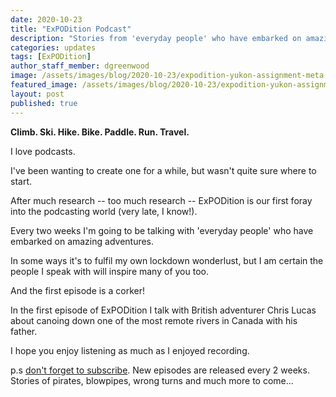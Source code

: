 ```yaml
---
date: 2020-10-23
title: "ExPODition Podcast"
description: "Stories from 'everyday people' who have embarked on amazing adventures."
categories: updates
tags: [ExPODition]
author_staff_member: dgreenwood
image: /assets/images/blog/2020-10-23/expodition-yukon-assignment-meta.jpg
featured_image: /assets/images/blog/2020-10-23/expodition-yukon-assignment-sm.jpg
layout: post
published: true
---
```


**Climb. Ski. Hike. Bike. Paddle. Run. Travel.**

I love podcasts.

I've been wanting to create one for a while, but wasn't quite sure where to start.

After much research -- too much research -- ExPODition is our first foray into the podcasting world (very late, I know!).

Every two weeks I'm going to be talking with 'everyday people' who have embarked on amazing adventures.

In some ways it's to fulfil my own lockdown wonderlust, but I am certain the people I speak with will inspire many of you too.

And the first episode is a corker!

In the first episode of ExPODition I talk with British adventurer Chris Lucas about canoing down one of the most remote rivers in Canada with his father.

<div id="buzzsprout-player-5728852"></div>
<script src="https://www.buzzsprout.com/1377817/5728852-ep-1-the-yukon-assignment.js?container_id=buzzsprout-player-5728852&player=small" type="text/javascript" charset="utf-8"></script>

I hope you enjoy listening as much as I enjoyed recording.

p.s [don't forget to subscribe](http://expodition.org/). New episodes are released every 2 weeks. Stories of pirates, blowpipes, wrong turns and much more to come...